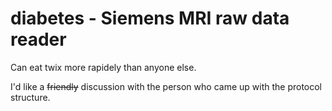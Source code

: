# diabetes - Siemens MRI raw data reader

Can eat twix more rapidely than anyone else.

I'd like a ~~friendly~~ discussion with the person who came up with the protocol structure.

